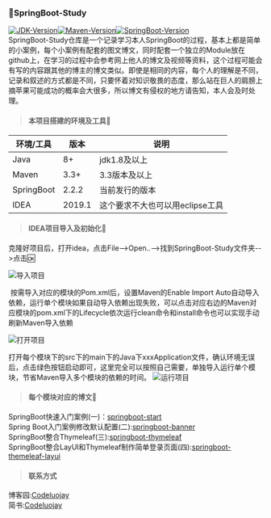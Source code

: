 ###   :triangular_flag_on_post:SpringBoot-Study
[![JDK-Version](https://img.shields.io/badge/JDK-1.8+-blue)]()[![Maven-Version](https://img.shields.io/badge/Maven-3.3+-blue)]()[![SpringBoot-Version](https://img.shields.io/badge/SpringBoot-2.2.2-blue)]()<br>
​		SpringBoot-Study仓库是一个记录学习本人SpringBoot的过程，基本上都是简单的小案例，每个小案例有配套的图文博文，同时配套一个独立的Module放在github上，在学习的过程中会参考网上他人的博文及视频等资料，这个过程可能会有写的内容跟其他的博主的博文类似。即使是相同的内容，每个人的理解是不同，记录和叙述的方式都是不同，只要怀着对知识敬畏的态度，那么站在巨人的肩膀上摘苹果可能成功的概率会大很多，所以博文有侵权的地方请告知，本人会及时处理。

> #### 本项目搭建的环境及工具🚀

| 环境/工具  | 版本   | 说明                            |
| ---------- | ------ | ------------------------------- |
| Java       | 8+     | jdk1.8及以上                    |
| Maven      | 3.3+   | 3.3版本及以上                   |
| SpringBoot | 2.2.2  | 当前发行的版本                  |
| IDEA       | 2019.1 | 这个要求不大也可以用eclipse工具 |

> #### IDEA项目导入及初始化🎫

​		克隆好项目后，打开idea，点击File-->Open..-->找到SpringBoot-Study文件夹-->点击🆗

![导入项目](https://bobi-1258060032.cos.ap-chengdu.myqcloud.com/SpringBoot-Study/SpringBoot-Study-ImportStudy.png)

​		按需导入对应的模块的Pom.xml后，设置Maven的Enable Import Auto自动导入依赖，运行单个模块如果自动导入依赖出现失败，可以点击对应右边的Maven对应模块的pom.xml下的Lifecycle依次运行clean命令和install命令也可以实现手动刷新Maven导入依赖

![打开项目](https://bobi-1258060032.cos.ap-chengdu.myqcloud.com/SpringBoot-Study/SpringBoot-Study-OpenStudy.png)

​		打开每个模块下的src下的main下的Java下xxxApplication文件，确认环境无误后，点击绿色按钮启动即可，这里完全可以按照自己需要，单独导入运行单个模块，节省Maven导入多个模块的依赖的时间。
![运行项目](https://bobi-1258060032.cos.ap-chengdu.myqcloud.com/SpringBoot-Study/SpringBoot-Study-RunStudy.png)
>#### 每个模块对应的博文🔗

SpringBoot快速入门案例(一)：[springboot-start]( https://www.cnblogs.com/codeluojay/p/12075174.html )<br>
Spring Boot入门案例修改默认配置(二):[springboot-banner](https://www.cnblogs.com/codeluojay/p/12080997.html)<br>
SpringBoot整合Thymeleaf(三):[springboot-thymeleaf](https://www.cnblogs.com/codeluojay/p/12105125.html)<br>
SpringBoot整合LayUI和Thymeleaf制作简单登录页面(四):[springboot-themeleaf-layui](https://www.cnblogs.com/codeluojay/p/12235038.html)<br>

>#### 联系方式
博客园:[Codeluojay](https://www.cnblogs.com/codeluojay/)<br>
简书:[Codeluojay](https://www.jianshu.com/u/f9fc25bef75c)<br>